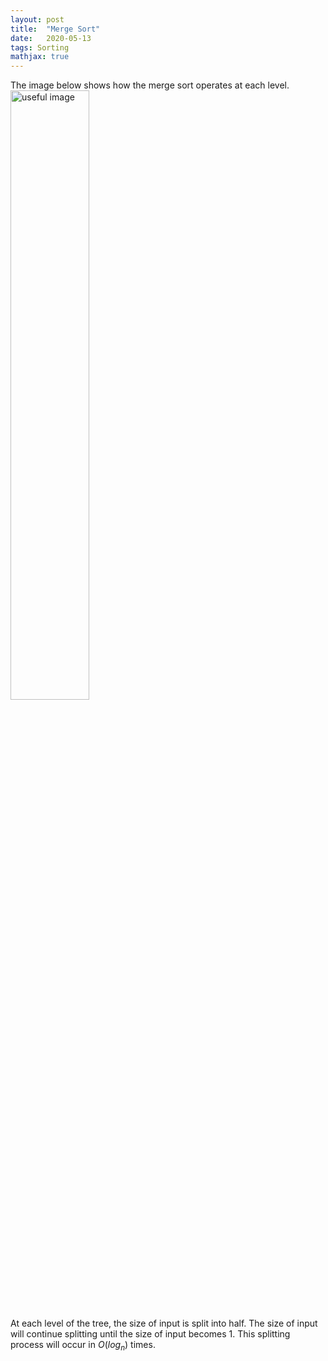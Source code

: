 ```yaml
---
layout: post
title:  "Merge Sort"
date:   2020-05-13
tags: Sorting
mathjax: true
---
```

The image below shows how the merge sort operates at each level. 
<img src="https://zl323.github.io/assets/postImg/mergeSort1.png" alt="useful image" height="50%" width="50%">

At each level of the tree, the size of input is split into half. The size of input will continue splitting until the size of input becomes 1. This splitting process will occur in $O(log_n)$ times.